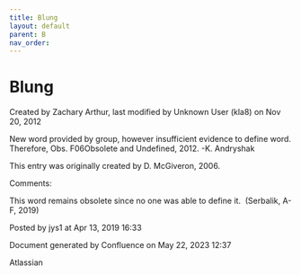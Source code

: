 ```yaml
---
title: Blung
layout: default
parent: B
nav_order:
---
```


# Blung

Created by  Zachary Arthur, last modified by  Unknown User (kla8) on Nov 20, 2012

New word provided by group, however insufficient evidence to define word. Therefore, Obs. F06Obsolete and Undefined, 2012. -K. Andryshak

This entry was originally created by D. McGiveron, 2006.

Comments:

This word remains obsolete since no one was able to define it.  (Serbalik, A-F, 2019)

Posted by jys1 at Apr 13, 2019 16:33

Document generated by Confluence on May 22, 2023 12:37

Atlassian
